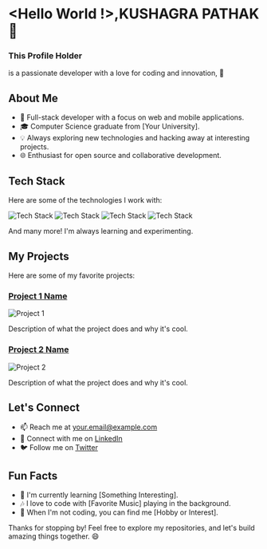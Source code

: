 # <Hello World !>,KUSHAGRA PATHAK 👋


### This Profile Holder
is a passionate developer with a love for coding and innovation, 🚀

## About Me

- 🌟 Full-stack developer with a focus on web and mobile applications.
- 🎓 Computer Science graduate from [Your University].
- 💡 Always exploring new technologies and hacking away at interesting projects.
- 🌐 Enthusiast for open source and collaborative development.

## Tech Stack

Here are some of the technologies I work with:

![Tech Stack](https://img.shields.io/badge/-JavaScript-yellow?style=flat&logo=javascript)
![Tech Stack](https://img.shields.io/badge/-React-blue?style=flat&logo=react)
![Tech Stack](https://img.shields.io/badge/-Node.js-green?style=flat&logo=node.js)
![Tech Stack](https://img.shields.io/badge/-Python-yellowgreen?style=flat&logo=python)

And many more! I'm always learning and experimenting.

## My Projects

Here are some of my favorite projects:

### [Project 1 Name](https://github.com/yourusername/project1)

![Project 1](https://github.com/yourusername/project1/raw/main/screenshot.png)

Description of what the project does and why it's cool.

### [Project 2 Name](https://github.com/yourusername/project2)

![Project 2](https://github.com/yourusername/project2/raw/main/screenshot.png)

Description of what the project does and why it's cool.

## Let's Connect

- 📫 Reach me at [your.email@example.com](mailto:your.email@example.com)
- 💬 Connect with me on [LinkedIn](https://www.linkedin.com/in/yourusername)
- 🐦 Follow me on [Twitter](https://twitter.com/yourusername)

## Fun Facts

- 🌱 I'm currently learning [Something Interesting].
- 🎶 I love to code with [Favorite Music] playing in the background.
- 🌄 When I'm not coding, you can find me [Hobby or Interest].

Thanks for stopping by! Feel free to explore my repositories, and let's build amazing things together. 😄
